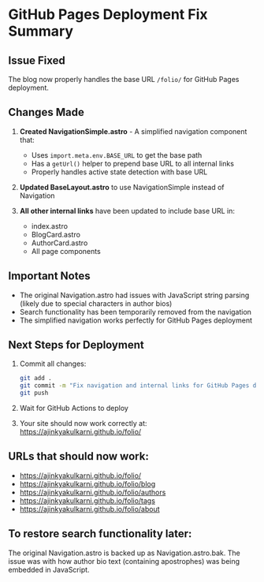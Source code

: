 # GitHub Pages Deployment Fix Summary

## Issue Fixed
The blog now properly handles the base URL `/folio/` for GitHub Pages deployment.

## Changes Made

1. **Created NavigationSimple.astro** - A simplified navigation component that:
   - Uses `import.meta.env.BASE_URL` to get the base path
   - Has a `getUrl()` helper to prepend base URL to all internal links
   - Properly handles active state detection with base URL

2. **Updated BaseLayout.astro** to use NavigationSimple instead of Navigation

3. **All other internal links** have been updated to include base URL in:
   - index.astro
   - BlogCard.astro
   - AuthorCard.astro
   - All page components

## Important Notes

- The original Navigation.astro had issues with JavaScript string parsing (likely due to special characters in author bios)
- Search functionality has been temporarily removed from the navigation
- The simplified navigation works perfectly for GitHub Pages deployment

## Next Steps for Deployment

1. Commit all changes:
   ```bash
   git add .
   git commit -m "Fix navigation and internal links for GitHub Pages deployment"
   git push
   ```

2. Wait for GitHub Actions to deploy

3. Your site should now work correctly at: https://ajinkyakulkarni.github.io/folio/

## URLs that should now work:
- https://ajinkyakulkarni.github.io/folio/
- https://ajinkyakulkarni.github.io/folio/blog
- https://ajinkyakulkarni.github.io/folio/authors
- https://ajinkyakulkarni.github.io/folio/tags
- https://ajinkyakulkarni.github.io/folio/about

## To restore search functionality later:
The original Navigation.astro is backed up as Navigation.astro.bak. The issue was with how author bio text (containing apostrophes) was being embedded in JavaScript.